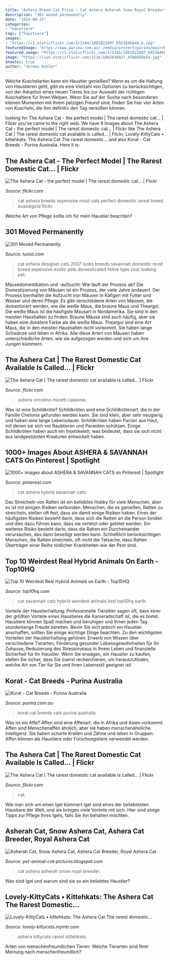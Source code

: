 ```yaml
---
title: "Ashera Breed Cat Price ~ Cat Ashera Asherah Snow Royal Breeder"
description: "301 moved permanently"
date: "2022-09-25"
categories:
- "haustiere"
tags: ["haustiere"]
images:
- "https://c1.staticflickr.com/3/2344/1802822897_6921646beb_b.jpg"
featuredImage: "https://www.purina.com.au/-/media/project/purina/main/breeds/cat/cat_korat_desktop.jpg?h=475&amp;la=en&amp;w=825&amp;hash=1A1E4D7FC52030CACE5D6111BACF0B39"
featured_image: "https://c1.staticflickr.com/3/2344/1802822897_6921646beb_b.jpg"
image: "https://live.staticflickr.com/2116/1802818927_4fb065bb42.jpg"
ShowToc: true
author: "Jeremy Kohler"
---
```



Welche Kuschelarten kann ein Haustier genießen?
Wenn es um die Haltung von Haustieren geht, gibt es eine Vielzahl von Optionen zu berücksichtigen, von der Adoption eines neuen Tieres bis zur Auswahl der richtigen Kuscheltiere für Ihren Welpen. Wenn Sie auf der Suche nach besonderen kleinen Momenten mit Ihrem pelzigen Freund sind, finden Sie hier vier Arten von Kuscheln, die ihm definitiv den Tag versüßen können.

	

		
looking for The Ashera Cat - the perfect model | The rarest domestic cat… | Flickr you've came to the right web. We have 9 Images about The Ashera Cat - the perfect model | The rarest domestic cat… | Flickr like The Ashera Cat | The rarest domestic cat available is called… | Flickr, Lovely-KittyCats • kittehkats: The Ashera Cat The rarest domestic... and also Korat - Cat Breeds - Purina Australia. Here it is:
		
    
## The Ashera Cat - The Perfect Model | The Rarest Domestic Cat… | Flickr

<img loading=lazy src="https://c1.staticflickr.com/3/2344/1802822897_6921646beb_b.jpg" onerror="this.onerror=null;this.src='https://tse3.mm.bing.net/th?id=OIP.qQwR4yqCoScKrF7ZsbCn1gHaFS&amp;pid=15.1';" alt="The Ashera Cat - the perfect model | The rarest domestic cat… | Flickr">

_Source: flickr.com_

>cat ashera breeds expensive most cats perfect domestic rarest breed aussiegold flickr. 

	

Welche Art von Pflege sollte ich für mein Haustier beachten?

    
## 301 Moved Permanently

<img loading=lazy src="http://www.blogcdn.com/www.luxist.com/media/2007/06/ashera.jpg" onerror="this.onerror=null;this.src='https://tse3.mm.bing.net/th?id=OIP.BxTS-GBlJIvKcmf0PMPEhwHaGK&amp;pid=15.1';" alt="301 Moved Permanently">

_Source: luxist.com_

>cat ashera designer cats 2007 looks breeds savannah domestic most breed expensive exotic pets domesticated feline type cost looking pet. 

	

Mäusedomestikation und -aufzucht: Wie läuft der Prozess ab?
Die Domestizierung von Mäusen ist ein Prozess, der viele Jahre andauert. Der Prozess beinhaltet die Aufzucht von Mäusen in Käfigen mit Futter und Wasser und deren Pflege. Es gibt verschiedene Arten von Mäusen, die domestiziert werden, wie die weiße Maus, die braune Maus und Theargoi. Die weiße Maus ist die häufigste Mausart in Nordamerika. Sie sind in den meisten Haushalten zu finden. Braune Mäuse sind auch häufig, aber sie haben eine dunklere Farbe als die weiße Maus. Theargoi sind eine Art Maus, die in den meisten Haushalten nicht vorkommt. Sie haben lange Schwänze und leben in Afrika. Alle diese Arten von Mäusen haben unterschiedliche Arten, wie sie aufgezogen werden und sich um ihre Jungen kümmern.

    
## The Ashera Cat | The Rarest Domestic Cat Available Is Called… | Flickr

<img loading=lazy src="https://c1.staticflickr.com/3/2204/1803763072_defaf2a9d7_b.jpg" onerror="this.onerror=null;this.src='https://tse2.mm.bing.net/th?id=OIP.O5ApVIbk9PBsYixa63iWFAHaLE&amp;pid=15.1';" alt="The Ashera Cat | The rarest domestic cat available is called… | Flickr">

_Source: flickr.com_

>ashera circolino micetti саванна. 

	

Was ist eine Schildkröte?
Schildkröten sind eine Schildkrötenart, die in der Familie Chelonia gefunden werden kann. Sie sind klein, aber sehr neugierig und haben eine lange Lebensdauer. Schildkröten haben Panzer aus Haut, mit denen sie sich vor Raubtieren und Parasiten schützen. Einige Schildkröten haben auch ein Inselskelett, was bedeutet, dass sie sich nicht aus landgestützten Kreaturen entwickelt haben.

    
## 1000+ Images About ASHERA &amp; SAVANNAH CATS On Pinterest | Spotlight

<img loading=lazy src="https://s-media-cache-ak0.pinimg.com/736x/1e/18/c3/1e18c31b8083ed5574ee7c4abb9410a1.jpg" onerror="this.onerror=null;this.src='https://tse2.mm.bing.net/th?id=OIP.UapCiLc6Fmom169orda5bAHaKX&amp;pid=15.1';" alt="1000+ images about ASHERA &amp; SAVANNAH CATS on Pinterest | Spotlight">

_Source: pinterest.com_

>cat ashera hybrid savannah cats. 

	

Das Streicheln von Ratten ist ein beliebtes Hobby für viele Menschen, aber es ist mit einigen Risiken verbunden.
Menschen, die es genießen, Ratten zu streicheln, stellen oft fest, dass sie damit einige Risiken haben. Eines der häufigsten Risiken besteht darin, dass sich die Ratten an die Person binden und dies dazu führen kann, dass sie verletzt oder getötet werden. Ein weiteres Risiko besteht darin, dass die Ratten ein Durcheinander verursachen, das dann beseitigt werden kann. Schließlich berücksichtigen Menschen, die Ratten streicheln, oft nicht die Tatsache, dass Ratten Überträger einer Reihe tödlicher Krankheiten wie der Pest sind.

    
## Top 10 Weirdest Real Hybrid Animals On Earth - Top10HQ

<img loading=lazy src="https://www.top10hq.com/wp-content/uploads/2014/05/Savannah-Cats.jpg" onerror="this.onerror=null;this.src='https://tse2.mm.bing.net/th?id=OIP.Fszfk4BGUeaHKiobtOBBIAHaE8&amp;pid=15.1';" alt="Top 10 Weirdest Real Hybrid Animals on Earth - Top10HQ">

_Source: top10hq.com_

>cat savannah cats hybrid weirdest animals bed top10hq earth. 

	

Vorteile der Haustierhaltung:
Professionelle Tiersitter sagen oft, dass einer der größten Vorteile eines Haustieres die Kameradschaft ist, die es bietet. Haustiere können Spaß machen und beruhigen und Ihnen jeden Tag stundenlange Freude bereiten. Bevor Sie sich jedoch ein Haustier anschaffen, sollten Sie einige wichtige Dinge beachten. Zu den wichtigsten Vorteilen der Haustierhaltung gehören: Erwerb von Wissen über verschiedene Tierarten, Förderung gesunder Lebensgewohnheiten für Ihr Zuhause, Reduzierung des Stressniveaus in Ihrem Leben und finanzielle Sicherheit für Ihr Haustier. Wenn Sie erwägen, ein Haustier zu kaufen, stellen Sie sicher, dass Sie zuerst recherchieren, um herauszufinden, welche Art von Tier für Sie und Ihren Lebensstil geeignet ist!

    
## Korat - Cat Breeds - Purina Australia

<img loading=lazy src="https://www.purina.com.au/-/media/project/purina/main/breeds/cat/cat_korat_desktop.jpg?h=475&amp;la=en&amp;w=825&amp;hash=1A1E4D7FC52030CACE5D6111BACF0B39" onerror="this.onerror=null;this.src='https://tse3.mm.bing.net/th?id=OIP.vNI1Vx3mKLylI4C1xTpQigHaEQ&amp;pid=15.1';" alt="Korat - Cat Breeds - Purina Australia">

_Source: purina.com.au_

>korat cat breeds cats purina australia. 

	

Was ist ein Affe?
Affen sind eine Affenart, die in Afrika und Asien vorkommt. Affen sind Menschenaffen ähnlich, aber sie haben menschenähnliche Intelligenz. Sie haben scharfe Krallen und Zähne und leben in Gruppen. Affen können als Haustiere oder Forschungstiere verwendet werden.

    
## The Ashera Cat | The Rarest Domestic Cat Available Is Called… | Flickr

<img loading=lazy src="https://live.staticflickr.com/2116/1802818927_4fb065bb42.jpg" onerror="this.onerror=null;this.src='https://tse3.mm.bing.net/th?id=OIP.PjGmABAcjY5bNkG-gaXhDAAAAA&amp;pid=15.1';" alt="The Ashera Cat | The rarest domestic cat available is called… | Flickr">

_Source: flickr.com_

>cat. 

	

Wie man sich um einen Igel kümmert
Igel sind eines der beliebtesten Haustiere der Welt, und sie bringen viele Vorteile mit sich. Hier sind einige Tipps zur Pflege Ihres Igels, falls Sie ihn behalten möchten.

    
## Asherah Cat, Snow Ashera Cat, Ashera Cat Breeder, Royal Ashera Cat

<img loading=lazy src="http://3.bp.blogspot.com/-syJv7QAZE8o/Tk0uDUnmZyI/AAAAAAAACbo/qzTUYLkB4Bc/s1600/Ashera%2BCat%2BFor%2BSale.jpg" onerror="this.onerror=null;this.src='https://tse2.mm.bing.net/th?id=OIP.8m4yTV9VnYho1XHgyB4w7wHaFy&amp;pid=15.1';" alt="Asherah Cat, Snow Ashera Cat, Ashera Cat Breeder, Royal Ashera Cat">

_Source: pet-animal-cat-pictures.blogspot.com_

>cat ashera asherah snow royal breeder. 

	

Was sind Igel und warum sind sie so ein beliebtes Haustier?

    
## Lovely-KittyCats • Kittehkats: The Ashera Cat The Rarest Domestic...

<img loading=lazy src="https://66.media.tumblr.com/tumblr_m859a3cxTq1rrhjaso1_1280.jpg" onerror="this.onerror=null;this.src='https://tse2.mm.bing.net/th?id=OIP.Alad6ebzGfWskTuDo03W-gHaE8&amp;pid=15.1';" alt="Lovely-KittyCats • kittehkats: The Ashera Cat The rarest domestic...">

_Source: lovely-kittycats.myintr.com_

>ashera kittycats rarest kittehkats. 

	

Arten von menschenfreundlichen Tieren: Welche Tierarten sind Ihrer Meinung nach menschenfreundlich?

